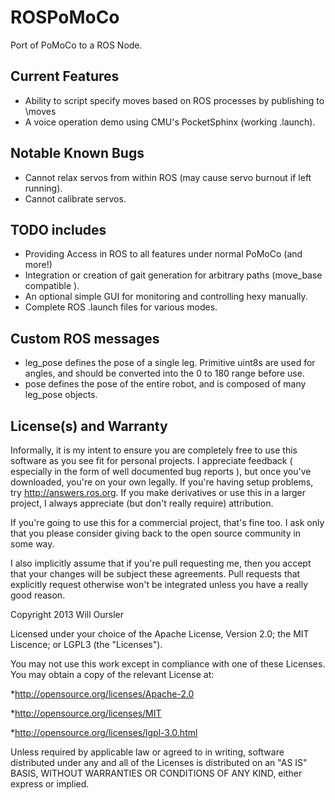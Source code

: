ROSPoMoCo
=========

Port of PoMoCo to a ROS Node.

Current Features
-------------------
* Ability to script specify moves based on ROS processes by publishing to \moves
* A voice operation demo using CMU's PocketSphinx (working .launch).

Notable Known Bugs
-------------------------
* Cannot relax servos from within ROS (may cause servo burnout if left running).
* Cannot calibrate servos.

TODO includes
-----------------------
* Providing Access in ROS to all features under normal PoMoCo (and more!)
* Integration or creation of gait generation for arbitrary paths (move_base compatible ).
* An optional simple GUI for monitoring and controlling hexy manually.
* Complete ROS .launch files for various modes.

Custom ROS messages
---------------------------
* leg_pose defines the pose of a single leg. Primitive uint8s are used for angles, and should be converted into the 0 to 180 range before use.
* pose defines the pose of the entire robot, and is composed of many leg_pose objects.

License(s) and Warranty
-----------------------------

Informally, it is my intent to ensure you are completely free to use this software as you see fit for personal projects. I appreciate feedback ( especially in the form of well documented bug reports ), but once you've downloaded, you're on your own legally. If you're having setup problems, try http://answers.ros.org. If you make derivatives or use this in a larger project, I always appreciate (but don't really require) attribution.

If you're going to use this for a commercial project, that's fine too. I ask only that you please consider giving back to the open source community in some way.

I also implicitly assume that if you're pull requesting me, then you accept that your changes will be subject these agreements. Pull requests that explicitly request otherwise won't be integrated unless you have a really good reason.

Copyright 2013 Will Oursler

Licensed under your choice of the Apache License, Version 2.0; the MIT Liscence; or LGPL3 (the "Licenses").

You may not use this work except in compliance with one of these Licenses. You may obtain a copy of the relevant License at:

*http://opensource.org/licenses/Apache-2.0

*http://opensource.org/licenses/MIT

*http://opensource.org/licenses/lgpl-3.0.html

Unless required by applicable law or agreed to in writing, software distributed under any and all of the Licenses is distributed on an "AS IS" BASIS, WITHOUT WARRANTIES OR CONDITIONS OF ANY KIND, either express or implied.
